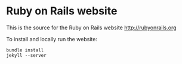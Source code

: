 # Ruby on Rails website

This is the source for the Ruby on Rails website http://rubyonrails.org

To install and locally run the website:

````
bundle install
jekyll --server
````
